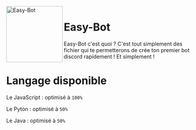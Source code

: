 <img align=left src="https://w7.pngwing.com/pngs/855/934/png-transparent-discord-computer-icons-online-chat-video-game-internet-bot-honeycomb-miscellaneous-blue-rectangle.png" width="150" alt="Easy-Bot" />

# Easy-Bot
Easy-Bot c'est quoi ? C'est tout simplement des fichier qui te permetterons de crée ton premier bot discord rapidement ! Et simplement !

# Langage disponible

Le JavaScript : optimisé à `100%`

Le Pyton : optimisé à `50%`

Le Java : optimisé à `50%`

